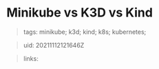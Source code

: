 # Minikube vs K3D vs Kind

> tags: minikube; k3d; kind; k8s; kubernetes;

> uid: 20211112121646Z

> links: 

